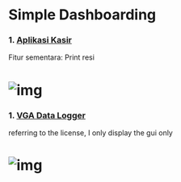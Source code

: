 # Simple Dashboarding

### 1. [Aplikasi Kasir](https://github.com/lintabong/Python-Dashboarding/tree/main/Aplikasi-Kasir)
<p>Fitur sementara: Print resi</p> 

![img](https://github.com/lintabong/Python-Dashboarding/blob/main/Aplikasi-Kasir/kasir.png)
=====

### 1. [VGA Data Logger](https://github.com/lintabong/Python-Dashboarding/tree/main/VGAscale)
<p>referring to the license, I only display the gui only</p>

![img](https://github.com/lintabong/Python-Dashboarding/blob/main/VGAscale/datalogger.png)
=====
